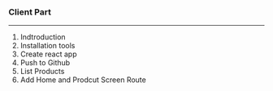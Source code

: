 ### Client Part

---

1. Indtroduction
2. Installation tools
3. Create react app
4. Push to Github
5. List Products
6. Add Home and Prodcut Screen Route
